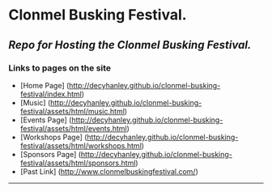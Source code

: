 # Clonmel Busking Festival.
*Repo for Hosting the Clonmel Busking Festival.*
----------------------------------------------------------------------------------------------------
### Links to pages on the site

* [Home Page] (http://decyhanley.github.io/clonmel-busking-festival/index.html)
* [Music] (http://decyhanley.github.io/clonmel-busking-festival/assets/html/music.html)
* [Events Page] (http://decyhanley.github.io/clonmel-busking-festival/assets/html/events.html)
* [Workshops Page] (http://decyhanley.github.io/clonmel-busking-festival/assets/html/workshops.html)
* [Sponsors Page] (http://decyhanley.github.io/clonmel-busking-festival/assets/html/sponsors.html)
* [Past Link] (http://www.clonmelbuskingfestival.com/)
----------------------------------------------------------------------------------------------------



